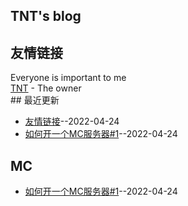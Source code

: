 ## TNT's blog
## 友情链接
Everyone is important to me <br>[TNT](https://space.bilibili.com/476370505) - The owner <br>## 最近更新
- [友情链接](https://github.com/Love-TNT/Blog/issues/2)--2022-04-24
- [如何开一个MC服务器#1](https://github.com/Love-TNT/Blog/issues/1)--2022-04-24
## MC
- [如何开一个MC服务器#1](https://github.com/Love-TNT/Blog/issues/1)--2022-04-24
